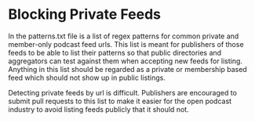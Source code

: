 # Blocking Private Feeds

In the patterns.txt file is a list of regex patterns for common private and member-only podcast feed urls.  This list is meant for publishers of those feeds to be able to list their patterns so that public directories and aggregators can test against them when accepting new feeds for listing.  Anything in this list should be regarded as a private or membership based feed which should not show up in public listings.

Detecting private feeds by url is difficult.  Publishers are encouraged to submit pull requests to this list to make it easier for the open podcast industry to avoid listing feeds publicly that it should not.
